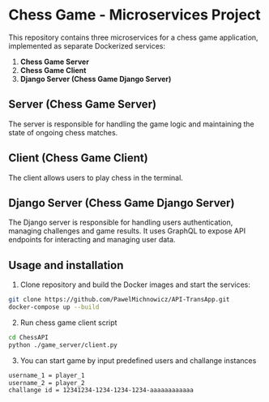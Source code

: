 # Chess Game - Microservices Project

This repository contains three microservices for a chess game application, implemented as separate Dockerized services:
1. **Chess Game Server**
2. **Chess Game Client**
3. **Django Server (Chess Game Django Server)**

## Server (Chess Game Server)

The server is responsible for handling the game logic and maintaining the state of ongoing chess matches. 

## Client (Chess Game Client)

The client allows users to play chess in the terminal.

## Django Server (Chess Game Django Server)

The Django server is responsible for handling users authentication, managing challenges and game results. It uses GraphQL to expose API endpoints for interacting and managing user data.

## Usage and installation

1. Clone repository and build the Docker images and start the services:
```sh
git clone https://github.com/PawelMichnowicz/API-TransApp.git
docker-compose up --build
```

2. Run chess game client script
```sh
cd ChessAPI
python ./game_server/client.py
```
3. You can start game by input predefined users and challange instances
```sh
username_1 = player_1
username_2 = player_2
challange id = 12341234-1234-1234-1234-aaaaaaaaaaaa
```

